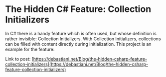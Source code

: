 # The Hidden C# Feature: Collection Initializers

In C# there is a handy feature which is often used, but whose definition is rather invisible: Collection Initializers. With Collection Initializers, collections can be filled with content directly during initialization.
This project is an example for the feature:

Link to post: [https://debastiani.net/Blog/the-hidden-csharp-feature-collection-initializers](https://debastiani.net/Blog/the-hidden-csharp-feature-collection-initializers)
